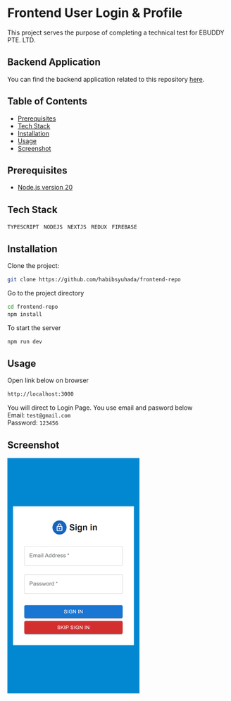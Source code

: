 
# Frontend User Login & Profile
This project serves the purpose of completing a technical test for EBUDDY PTE. LTD.

## Backend Application
You can find the backend application related to this repository [here](https://github.com/habibsyuhada/backend-repo).


## Table of Contents

- [Prerequisites](#prerequisites)
- [Tech Stack](#tech-stack)
- [Installation](#installation)
- [Usage](#usage)
- [Screenshot](#screenshot)

## Prerequisites

- [Node.js version 20](https://nodejs.org/en/)

## Tech Stack

`TYPESCRIPT`&ensp;
`NODEJS`&ensp;
`NEXTJS`&ensp;
`REDUX`&ensp;
`FIREBASE`&ensp;

## Installation

Clone the project:

```bash
git clone https://github.com/habibsyuhada/frontend-repo
```
Go to the project directory
```bash
cd frontend-repo
npm install
```
To start the server
```bash
npm run dev
```
## Usage
Open link below on browser
```bash
http://localhost:3000
```
You will direct to Login Page. You use email and pasword below<br>
Email: `test@gmail.com`<br>
Password: `123456`

## Screenshot
<img src="localhost_3000_(iPhone SE).png" width="300"/>
